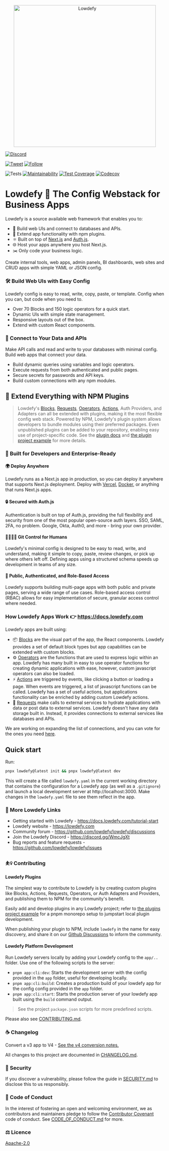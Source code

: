<p align="center">
  <img alt="Lowdefy"  src="https://user-images.githubusercontent.com/7165064/121780045-d0021200-cb9e-11eb-84f9-ff67c8255ec6.gif" data-canonical-src="https://user-images.githubusercontent.com/7165064/121780045-d0021200-cb9e-11eb-84f9-ff67c8255ec6.gif" width="450" />
</p>

[![Discord](https://img.shields.io/discord/729696747261263962?label=Join%20our%20Discord&logo=discord&logoColor=white)](https://discord.gg/WmcJgXt)

[![Tweet](https://img.shields.io/twitter/url?logo=twitter&style=flat-square&url=https%3A%2F%2Flowdefy.com)](https://twitter.com/intent/tweet?text=Build%20web%20apps%2C%20admin%20panels%2C%20BI%20dashboards%2C%20and%20CRUD%20apps%20with%20ease%21%20Try%20&url=https://lowdefy.com&via=lowdefy&hashtags=lowcode,lowdefy,internaltools,developers,opensource)
[![Follow](https://img.shields.io/twitter/follow/lowdefy?logo=twitter&style=flat-square)](https://twitter.com/intent/follow?screen_name=lowdefy)

![Tests](https://github.com/lowdefy/lowdefy/workflows/Tests/badge.svg?branch=main)
[![Maintainability](https://api.codeclimate.com/v1/badges/6efe9bfa0648772cae00/maintainability)](https://codeclimate.com/github/lowdefy/lowdefy/maintainability)
[![Test Coverage](https://api.codeclimate.com/v1/badges/6efe9bfa0648772cae00/test_coverage)](https://codeclimate.com/github/lowdefy/lowdefy/test_coverage)
[![Codecov](https://codecov.io/gh/lowdefy/lowdefy/branch/main/graph/badge.svg?token=U2AEEH9K1W)](https://codecov.io/gh/lowdefy/lowdefy)

# Lowdefy 🫶 The Config Webstack for Business Apps

Lowdefy is a source available web framework that enables you to:

- 🎨 Build web UIs and connect to databases and APIs.
- 🔌 Extend app functionality with npm plugins.
- ⚛️ Built on top of [Next.js](https://nextjs.org/) and [Auth.js](https://authjs.dev/).
- 🌐 Host your apps anywhere you host Next.js.
- ✂️ Only code your business logic.

Create internal tools, web apps, admin panels, BI dashboards, web sites and CRUD apps with simple YAML or JSON config.

### 🛠 Build Web UIs with Easy Config

Lowdefy config is easy to read, write, copy, paste, or template. Config when you can, but code when you need to.

- Over 70 Blocks and 150 logic operators for a quick start.
- Dynamic UIs with simple state management.
- Responsive layouts out of the box.
- Extend with custom React components.

### 📡 Connect to Your Data and APIs

Make API calls and read and write to your databases with minimal config. Build web apps that connect your data.

- Build dynamic queries using variables and logic operators.
- Execute requests from both authenticated and public pages.
- Secure secrets for passwords and API keys.
- Build custom connections with any npm modules.

## 🔧 Extend Everything with NPM Plugins

> Lowdefy's [Blocks](https://docs.lowdefy.com/blocks), [Requests](https://docs.lowdefy.com/connections-and-requests), [Operators](https://docs.lowdefy.com/operators), [Actions](https://docs.lowdefy.com/events-and-actions), Auth Providers, and Adapters can all be extended with plugins, making it the most flexible config web stack.
> Powered by NPM, Lowdefy's plugin system allows developers to bundle modules using their preferred packages. Even unpublished plugins can be added to your repository, enabling easy use of project-specific code. See the [plugin docs](https://docs.lowdefy.com/plugins) and [the plugin project example](https://github.com/lowdefy/lowdefy-example-plugins) for more details.

### 💼 Built for Developers and Enterprise-Ready

#### 🌍 Deploy Anywhere

Lowdefy runs as a Next.js app in production, so you can deploy it anywhere that supports Next.js deployment. Deploy with [Vercel](https://vercel.com), [Docker](https://docs.lowdefy.com/docker), or anything that runs Next.js apps.

#### 🔒 Secured with Auth.js

Authentication is built on top of Auth.js, providing the full flexibility and security from one of the most popular open-source auth layers. SSO, SAML, 2FA, no problem. Google, Okta, Auth0, and more - bring your own provider.

#### 👩‍💻👨‍💻 Git Control for Humans

Lowdefy's minimal config is designed to be easy to read, write, and understand, making it simple to copy, paste, review changes, or pick up where others left off. Defining apps using a structured schema speeds up development in teams of any size.

#### 🔑 Public, Authenticated, and Role-Based Access

Lowdefy supports building multi-page apps with both public and private pages, serving a wide range of use cases. Role-based access control (RBAC) allows for easy implementation of secure, granular access control where needed.

### How Lowdefy Apps Work 👉 https://docs.lowdefy.com

Lowdefy apps are built using:

- 📦 [Blocks](https://docs.lowdefy.com/blocks) are the visual part of the app, the React components. Lowdefy provides a set of default block types but app capabilities can be extended with custom blocks.
- ⚙️ [Operators](https://docs.lowdefy.com/operators) are the functions that are used to express logic within an app. Lowdefy has many built in easy to use operator functions for creating dynamic applications with ease, however, custom javascript operators can also be loaded.
- ⚡️ [Actions](https://docs.lowdefy.com/events-and-actions) are triggered by events, like clicking a button or loading a page. When events are triggered, a list of javascript functions can be called. Lowdefy has a set of useful actions, but applications functionality can be enriched by adding custom Lowdefy actions.
- 📣 [Requests](https://docs.lowdefy.com/connections-and-requests) make calls to external services to hydrate applications with data or post data to external services. Lowdefy doesn't have any data storage built in. Instead, it provides connections to external services like databases and APIs.

We are working on expanding the list of connections, and you can vote for the ones you need [here](https://github.com/lowdefy/lowdefy/discussions/309).

## Quick start

Run:

```bash
pnpx lowdefy@latest init && pnpx lowdefy@latest dev
```

This will create a file called `lowdefy.yaml` in the current working directory that contains the configuration for a Lowdefy app (as well as a `.gitignore`) and launch a local development server at http://localhost:3000. Make changes in the `lowdefy.yaml` file to see them reflect in the app.

### 🔗 More Lowdefy Links

- Getting started with Lowdefy - https://docs.lowdefy.com/tutorial-start
- Lowdefy website - https://lowdefy.com
- Community forum - https://github.com/lowdefy/lowdefy/discussions
- Join the Lowdefy Discord - https://discord.gg/WmcJgXt
- Bug reports and feature requests - https://github.com/lowdefy/lowdefy/issues

### ⛹️‍♀️ Contributing

#### Lowdefy Plugins

The simplest way to contribute to Lowdefy is by creating custom plugins like Blocks, Actions, Requests, Operators, or Auth Adapters and Providers, and publishing them to NPM for the community's benefit.

Easily add and develop plugins in any Lowdefy project; refer to [the plugins project example](https://github.com/lowdefy/lowdefy-example-plugins) for a pnpm monorepo setup to jumpstart local plugin development.

When publishing your plugin to NPM, include `lowdefy` in the name for easy discovery, and share it on our [Github Discussions](https://github.com/lowdefy/lowdefy/discussions) to inform the community.

#### Lowdefy Platform Development

Run Lowdefy servers locally by adding your Lowdefy config to the `app/..` folder. Use one of the following scripts to the server:

- `pnpm app:cli:dev`: Starts the development server with the config provided in the `app` folder, useful for developing locally.
- `pnpm app:cli:build`: Creates a production build of your lowdefy app for the config config provided in the `app` folder.
- `pnpm app:cli:start`: Starts the production server of your lowdefy app built using the `build` command output.

> See the project `package.json` scripts for more predefined scripts.

Please also see [CONTRIBUTING.md](https://github.com/lowdefy/lowdefy/blob/main/CONTRIBUTING.md).

### ☕️ Changelog

Convert a v3 app to V4 - [See the v4 conversion notes.](https://docs.lowdefy.com/v3-to-v4)

All changes to this project are documented in [CHANGELOG.md](https://github.com/lowdefy/lowdefy/blob/main/CHANGELOG.md).

### 🔐 Security

If you discover a vulnerability, please follow the guide in [SECURITY.md](https://github.com/lowdefy/lowdefy/blob/main/SECURITY.md) to disclose this to us responsibly.

### 🤝 Code of Conduct

In the interest of fostering an open and welcoming environment, we as contributors and maintainers pledge to follow the [Contributor Covenant](https://www.contributor-covenant.org) code of conduct. See [CODE_OF_CONDUCT.md](https://github.com/lowdefy/lowdefy/blob/main/CODE_OF_CONDUCT.md) for more.

### ⚖️ Licence

[Apache-2.0](https://github.com/lowdefy/lowdefy/blob/main/LICENSE)
